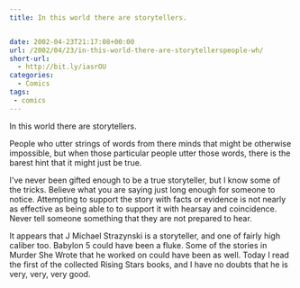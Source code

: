 ```yaml
---
title: In this world there are storytellers.


date: 2002-04-23T21:17:08+00:00
url: /2002/04/23/in-this-world-there-are-storytellerspeople-wh/
short-url:
  - http://bit.ly/iasrOU
categories:
  - Comics
tags:
 - comics
---
```

In this world there are storytellers.

People who utter strings of words from there minds that might be otherwise impossible, but when those particular people utter those words, there is the barest hint that it might just be true.

I've never been gifted enough to be a true storyteller, but I know some of the tricks. Believe what you are saying just long enough for someone to notice. Attempting to support the story with facts or evidence is not nearly as effective as being able to to support it with hearsay and coincidence. Never tell someone something that they are not prepared to hear.

It appears that J Michael Strazynski is a storyteller, and one of fairly high caliber too. Babylon 5 could have been a fluke. Some of the stories in Murder She Wrote that he worked on could have been as well. Today I read the first of the collected Rising Stars books, and I have no doubts that he is very, very, very good.